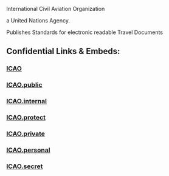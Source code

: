 International 
Civil 
Aviation 
Organization 

a United Nations Agency.

Publishes Standards for electronic readable Travel Documents 


## Confidential Links & Embeds: 

### [ICAO](/_Standards/UN(United_Nations)/ICAO.md) 

### [ICAO.public](/_public/UN(United_Nations)/ICAO.public.md) 

### [ICAO.internal](/_internal/UN(United_Nations)/ICAO.internal.md) 

### [ICAO.protect](/_protect/UN(United_Nations)/ICAO.protect.md) 

### [ICAO.private](/_private/UN(United_Nations)/ICAO.private.md) 

### [ICAO.personal](/_personal/UN(United_Nations)/ICAO.personal.md) 

### [ICAO.secret](/_secret/UN(United_Nations)/ICAO.secret.md)

